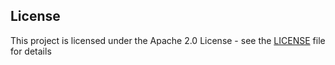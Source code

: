 

## License

This project is licensed under the Apache 2.0 License - see the [LICENSE](LICENSE) file for details
